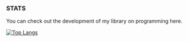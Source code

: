 <h3> STATS </h3>
You can check out the development of my library on programming here.<br>

[![Top Langs](https://github-readme-stats.vercel.app/api/top-langs/?username=bellyion)](https://github.com/anuraghazra/github-readme-stats)
